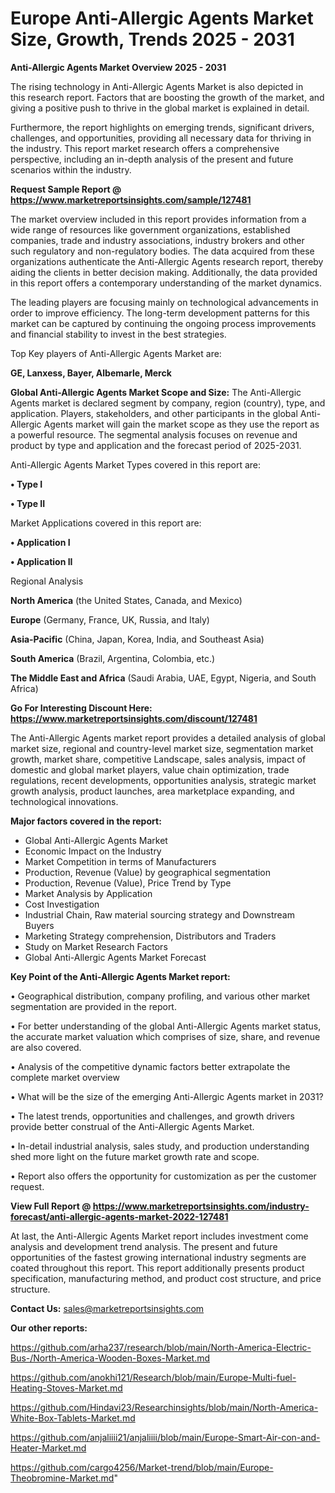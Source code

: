  # Europe Anti-Allergic Agents Market Size, Growth, Trends 2025 - 2031

<Strong> Anti-Allergic Agents Market Overview 2025 - 2031</strong>

The rising technology in Anti-Allergic Agents Market is also depicted in this research report. Factors that are boosting the growth of the market, and giving a positive push to thrive in the global market is explained in detail.

Furthermore, the report highlights on emerging trends, significant drivers, challenges, and opportunities, providing all necessary data for thriving in the industry. This report market research offers a comprehensive perspective, including an in-depth analysis of the present and future scenarios within the industry.

<strong>Request Sample Report @ <a href=https://www.marketreportsinsights.com/sample/127481>https://www.marketreportsinsights.com/sample/127481</a></strong>

The market overview included in this report provides information from a wide range of resources like government organizations, established companies, trade and industry associations, industry brokers and other such regulatory and non-regulatory bodies. The data acquired from these organizations authenticate the Anti-Allergic Agents research report, thereby aiding the clients in better decision making. Additionally, the data provided in this report offers a contemporary understanding of the market dynamics.

The leading players are focusing mainly on technological advancements in order to improve efficiency. The long-term development patterns for this market can be captured by continuing the ongoing process improvements and financial stability to invest in the best strategies.

Top Key players of Anti-Allergic Agents Market are:

<strong>GE, Lanxess, Bayer, Albemarle, Merck</strong>

<strong><b>Global Anti-Allergic Agents Market Scope and Size:</b></strong>
The Anti-Allergic Agents market is declared segment by company, region (country), type, and application. Players, stakeholders, and other participants in the global Anti-Allergic Agents market will gain the market scope as they use the report as a powerful resource. The segmental analysis focuses on revenue and product by type and application and the forecast period of 2025-2031.

Anti-Allergic Agents Market Types covered in this report are:

<strong>• Type I

• Type II</strong>

Market Applications covered in this report are:

<strong>• Application I

• Application II</strong> 

Regional Analysis

<strong>North America</strong> (the United States, Canada, and Mexico)

<strong>Europe</strong> (Germany, France, UK, Russia, and Italy)

<strong>Asia-Pacific</strong> (China, Japan, Korea, India, and Southeast Asia)

<strong>South America</strong> (Brazil, Argentina, Colombia, etc.)

<strong>The Middle East and Africa</strong> (Saudi Arabia, UAE, Egypt, Nigeria, and South Africa)

<strong>Go For Interesting Discount Here: <a href=https://www.marketreportsinsights.com/discount/127481>https://www.marketreportsinsights.com/discount/127481</a></strong>

The Anti-Allergic Agents market report provides a detailed analysis of global market size, regional and country-level market size, segmentation market growth, market share, competitive Landscape, sales analysis, impact of domestic and global market players, value chain optimization, trade regulations, recent developments, opportunities analysis, strategic market growth analysis, product launches, area marketplace expanding, and technological innovations.

<strong><b>Major factors covered in the report:</b></strong>
<ul>
  <li>Global Anti-Allergic Agents Market </li>
  <li>Economic Impact on the Industry</li>
  <li>Market Competition in terms of Manufacturers</li>
  <li>Production, Revenue (Value) by geographical segmentation</li>
  <li>Production, Revenue (Value), Price Trend by Type</li>
  <li>Market Analysis by Application</li>
  <li>Cost Investigation</li>
  <li>Industrial Chain, Raw material sourcing strategy and Downstream Buyers</li>
  <li>Marketing Strategy comprehension, Distributors and Traders</li>
  <li>Study on Market Research Factors</li>
  <li>Global Anti-Allergic Agents Market Forecast</li>
</ul>

<strong><b>Key Point of the Anti-Allergic Agents Market report:</b></strong>

• Geographical distribution, company profiling, and various other market segmentation are provided in the report.

• For better understanding of the global Anti-Allergic Agents market status, the accurate market valuation which comprises of size, share, and revenue are also covered.

• Analysis of the competitive dynamic factors better extrapolate the complete market overview

• What will be the size of the emerging Anti-Allergic Agents market in 2031?

• The latest trends, opportunities and challenges, and growth drivers provide better construal of the Anti-Allergic Agents Market.

• In-detail industrial analysis, sales study, and production understanding shed more light on the future market growth rate and scope.

• Report also offers the opportunity for customization as per the customer request.

<strong><b>View Full Report @ <a href=https://www.marketreportsinsights.com/industry-forecast/anti-allergic-agents-market-2022-127481>https://www.marketreportsinsights.com/industry-forecast/anti-allergic-agents-market-2022-127481</a></b></strong>


At last, the Anti-Allergic Agents Market report includes investment come analysis and development trend analysis. The present and future opportunities of the fastest growing international industry segments are coated throughout this report. This report additionally presents product specification, manufacturing method, and product cost structure, and price structure.

<strong>Contact Us:</strong>
sales@marketreportsinsights.com

<strong>Our other reports:</strong>

<a href=https://github.com/arha237/research/blob/main/North-America-Electric-Bus-/North-America-Wooden-Boxes-Market.md>https://github.com/arha237/research/blob/main/North-America-Electric-Bus-/North-America-Wooden-Boxes-Market.md</a>

<a href=https://github.com/anokhi121/Research/blob/main/Europe-Multi-fuel-Heating-Stoves-Market.md>https://github.com/anokhi121/Research/blob/main/Europe-Multi-fuel-Heating-Stoves-Market.md</a>

<a href=https://github.com/Hindavi23/Researchinsights/blob/main/North-America-White-Box-Tablets-Market.md>https://github.com/Hindavi23/Researchinsights/blob/main/North-America-White-Box-Tablets-Market.md</a>

<a href=https://github.com/anjaliiii21/anjaliiii/blob/main/Europe-Smart-Air-con-and-Heater-Market.md>https://github.com/anjaliiii21/anjaliiii/blob/main/Europe-Smart-Air-con-and-Heater-Market.md</a>

<a href=https://github.com/cargo4256/Market-trend/blob/main/Europe-Theobromine-Market.md>https://github.com/cargo4256/Market-trend/blob/main/Europe-Theobromine-Market.md</a>"
